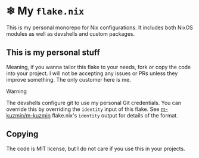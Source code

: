 # ❄ My `flake.nix`

This is my personal monorepo for Nix configurations. It includes both NixOS modules as well as devshells and custom
packages.

## This is my personal stuff

Meaning, if you wanna tailor this flake to your needs, fork or copy the code into your project. I will not be accepting
any issues or PRs unless they improve something. The only customer here is me.

> [!WARNING]
> The devshells configure git to use my personal Git credentials. You can override this by overriding the `identity`
> input of this flake. See [m-kuzmin/m-kuzmin](https://github.com/m-kuzmin/m-kuzmin) flake.nix's `identity` output for
> details of the format.

## Copying

The code is MIT license, but I do not care if you use this in your projects.